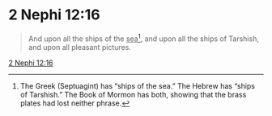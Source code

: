 # 2 Nephi 12:16

> And upon all the ships of the <u>sea</u>[^a], and upon all the ships of Tarshish, and upon all pleasant pictures.

[2 Nephi 12:16](https://www.churchofjesuschrist.org/study/scriptures/bofm/2-ne/12?lang=eng&id=p16#p16)


[^a]: The Greek (Septuagint) has “ships of the sea.” The Hebrew has “ships of Tarshish.” The Book of Mormon has both, showing that the brass plates had lost neither phrase.
